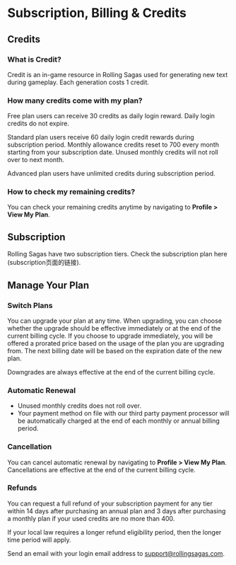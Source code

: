 # Subscription, Billing & Credits

## Credits
### What is Credit?
Credit is an in-game resource in Rolling Sagas used for generating new text during gameplay. Each generation costs 1 credit. 

### How many credits come with my plan?
Free plan users can receive 30 credits as daily login reward. Daily login credits do not expire.

Standard plan users receive 60 daily login credit rewards during subscription period. Monthly allowance credits reset to 700 every month starting from your subscription date. Unused monthly credits will not roll over to next month.

Advanced plan users have unlimited credits during subscription period.

### How to check my remaining credits?
You can check your remaining credits anytime by navigating to **Profile > View My Plan**.

## Subscription 
Rolling Sagas have two subscription tiers. Check the subscription plan here (subscription页面的链接).

## Manage Your Plan

### Switch Plans

You can upgrade your plan at any time. When upgrading, you can choose whether the upgrade should be effective immediately or at the end of the current billing cycle. If you choose to upgrade immediately, you will be offered a prorated price based on the usage of the plan you are upgrading from. The next billing date will be based on the expiration date of the new plan.

Downgrades are always effective at the end of the current billing cycle.

### Automatic Renewal
- Unused monthly credits does not roll over.
- Your payment method on file with our third party payment processor will be automatically charged at the end of each monthly or annual billing period.

### Cancellation
You can cancel automatic renewal by navigating to **Profile > View My Plan**. 
Cancellations are effective at the end of the current billing cycle.

### Refunds
You can request a full refund of your subscription payment for any tier within 14 days after purchasing an annual plan and 3 days after purchasing a monthly plan if your used credits are no more than 400.

If your local law requires a longer refund eligibility period, then the longer time period will apply.

Send an email with your login email address to support@rollingsagas.com.

